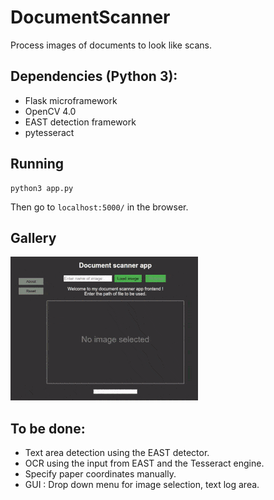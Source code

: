 # DocumentScanner
Process images of documents to look like scans.

## Dependencies (Python 3):
* Flask microframework
* OpenCV 4.0
* EAST detection framework
* pytesseract

## Running
```
python3 app.py
```
Then go to ```localhost:5000/``` in the browser.

## Gallery
![alt text](https://github.com/adityapande-1995/DocumentScanner/blob/master/1.gif "text")

## To be done:
* Text area detection using the EAST detector.
* OCR using the input from EAST and the Tesseract engine.
* Specify paper coordinates manually.
* GUI : Drop down menu for image selection, text log area.
